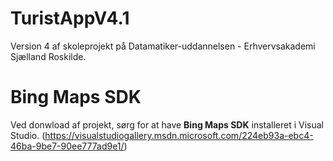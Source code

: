 TuristAppV4.1
=============
Version 4 af skoleprojekt på Datamatiker-uddannelsen - Erhvervsakademi Sjælland Roskilde.

Bing Maps SDK
=============
Ved donwload af projekt, sørg for at have <b>Bing Maps SDK</b> installeret i Visual Studio. (https://visualstudiogallery.msdn.microsoft.com/224eb93a-ebc4-46ba-9be7-90ee777ad9e1/)

